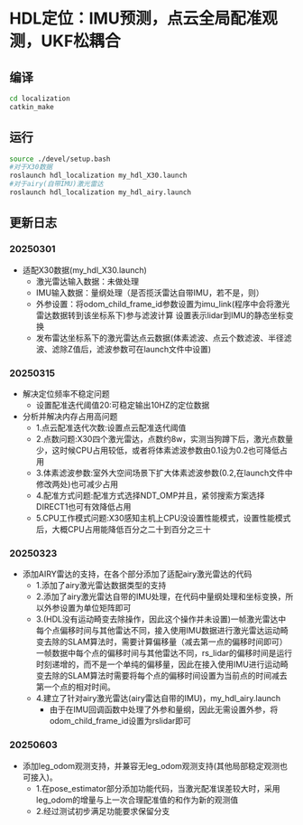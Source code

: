 # HDL定位：IMU预测，点云全局配准观测，UKF松耦合
## 编译
```bash
cd localization
catkin_make
```
## 运行
```bash
source ./devel/setup.bash
#对于X30数据
roslaunch hdl_localization my_hdl_X30.launch
#对于airy(自带IMU)激光雷达
roslaunch hdl_localization my_hdl_airy.launch
```

## 更新日志
### 20250301
- 适配X30数据(my_hdl_X30.launch)
    - 激光雷达输入数据：未做处理
    - IMU输入数据：量纲处理（是否揽沃雷达自带IMU，若不是，则）
    - 外参设置：将odom_child_frame_id参数设置为imu_link(程序中会将激光雷达数据转到该坐标系下)参与滤波计算
        设置表示lidar到IMU的静态坐标变换
        <node pkg="tf2_ros" type="static_transform_publisher" name="base_laser_tf_broadcaster" args="-0.08715 0.001 -0.117 0 0 0 imu_link lidar_link" />
    - 发布雷达坐标系下的激光雷达点云数据(体素滤波、点云个数滤波、半径滤波、滤除Z值后，滤波参数可在launch文件中设置)
### 20250315
- 解决定位频率不稳定问题
    - 设置配准迭代阈值20:可稳定输出10HZ的定位数据
- 分析并解决内存占用高问题
    - 1.点云配准迭代次数:设置点云配准迭代阈值
    - 2.点数问题:X30四个激光雷达，点数约8w，实测当狗蹲下后，激光点数量少，这时候CPU占用较低，或者将体素滤波参数由0.1设为0.2也可降低占用
    - 3.体素滤波参数:室外大空间场景下扩大体素滤波参数(0.2,在launch文件中修改两处)也可减少占用
    - 4.配准方式问题:配准方式选择NDT_OMP并且，紧邻搜索方案选择DIRECT1也可有效降低占用
    - 5.CPU工作模式问题:X30感知主机上CPU没设置性能模式，设置性能模式后，大概CPU占用能降低百分之二十到百分之三十
### 20250323
- 添加AIRY雷达的支持，在各个部分添加了适配airy激光雷达的代码
    - 1.添加了airy激光雷达数据类型的支持
    - 2.添加了airy激光雷达自带的IMU处理，在代码中量纲处理和坐标变换，所以外参设置为单位矩阵即可
    - 3.(HDL没有运动畸变去除操作，因此这个操作并未设置)一帧激光雷达中每个点偏移时间与其他雷达不同，接入使用IMU数据进行激光雷达运动畸变去除的SLAM算法时，需要计算偏移量（减去第一点的偏移时间即可） 一帧数据中每个点的偏移时间与其他雷达不同，rs_lidar的偏移时间是运行时刻递增的，而不是一个单纯的偏移量，因此在接入使用IMU进行运动畸变去除的SLAM算法时需要将每个点的偏移时间设置为当前点的时间减去第一个点的相对时间。
    - 4.建立了针对airy激光雷达(airy雷达自带的IMU)，my_hdl_airy.launch
        - 由于在IMU回调函数中处理了外参和量纲，因此无需设置外参，将odom_child_frame_id设置为rslidar即可
### 20250603
- 添加leg_odom观测支持，并兼容无leg_odom观测支持(其他局部稳定观测也可接入)。
    - 1.在pose_estimator部分添加功能代码，当激光配准误差较大时，采用leg_odom的增量与上一次合理配准值的和作为新的观测值
    - 2.经过测试初步满足功能要求保留分支
